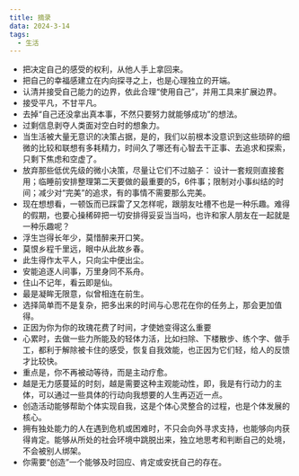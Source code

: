 ```yaml
---
title: 摘录
data: 2024-3-14
tags:
  - 生活
---
```

- 把决定自己的感受的权利，从他人手上拿回来。
- 把自己的幸福感建立在内向探寻之上，也是心理独立的开端。
- 认清并接受自己能力的边界，依此合理“使用自己”，并用工具来扩展边界。
- 接受平凡，不甘平凡。
- 去掉“自己还没拿出真本事，不然只要努力就能够成功”的想法。
- 过剩信息剥夺人类面对空白时的想象力。
- 当生活被大量无意识的决策占据，是的，我们以前根本没意识到这些琐碎的细微的比较和联想有多耗精力，时间久了哪还有心智去干正事、去追求和探索，只剩下焦虑和空虚了。
- 放弃那些低优先级的微小决策，尽量让它们不过脑子： 设计一套规则直接套用；临睡前安排整理第二天要做的最重要的5，6件事；限制对小事纠结的时间；减少对“完美”的追求，有的事情不需要那么完美。
- 现在想想看，一顿饭而已踩雷了又怎样呢，跟朋友吐槽不也是一种乐趣。难得的假期，也要心操稀碎把一切安排得妥妥当当吗，也许和家人朋友在一起就是一种乐趣呢？
- 浮生岂得长年少，莫惜醉来开口笑。
- 莫恨乡程千里远，眼中从此故乡春。
- 此生得作太平人，只向尘中便出尘。
- 安能追逐人间事，万里身同不系舟。
- 住山不记年，看云即是仙。
- 最是凝眸无限意，似曾相连在前生。
- 选择简单而不是复杂，把多出来的时间与心思花在你的任务上，那会更加值得。
- 正因为你为你的玫瑰花费了时间，才使她变得这么重要
- 心累时，去做一些力所能及的轻体力活，比如扫除、下楼散步、练个字、做手工，都利于解除被卡住的感受，恢复自我效能，也正因为它们轻，给人的反馈才比较快。
- 重点是，你不再被动等待，而是主动疗愈。
- 越是无力感蔓延的时刻，越是需要这种主观能动性，即，我是有行动力的主体，可以通过一些具体的行动向我想要的人生再迈近一点。
- 创造活动能够帮助个体实现自我，这是个体心灵整合的过程，也是个体发展的核心。
- 拥有独处能力的人在遇到危机或困难时，不只会向外寻求支持，也能够向内获得肯定。能够从所处的社会环境中跳脱出来，独立地思考和判断自己的处境，不会被别人绑架。
- 你需要“创造”一个能够及时回应、肯定或安抚自己的存在。
